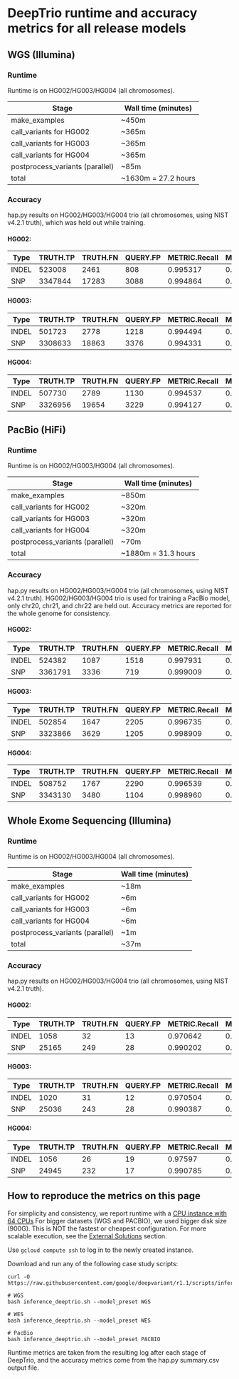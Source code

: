 # DeepTrio runtime and accuracy metrics for all release models

## WGS (Illumina)

### Runtime

Runtime is on HG002/HG003/HG004 (all chromosomes).

Stage                            | Wall time (minutes)
-------------------------------- | -----------------
make_examples                    | ~450m
call_variants for HG002          | ~365m
call_variants for HG003          | ~365m
call_variants for HG004          | ~365m
postprocess_variants (parallel)  | ~85m
total                            | ~1630m = 27.2 hours

### Accuracy

hap.py results on HG002/HG003/HG004 trio (all chromosomes, using NIST v4.2.1
truth), which was held out while training.

#### HG002:

| Type  | TRUTH.TP | TRUTH.FN | QUERY.FP | METRIC.Recall | METRIC.Precision | METRIC.F1_Score |
| ----- | -------- | -------- | -------- | ------------- | ---------------- | --------------- |
| INDEL | 523008   | 2461     | 808      | 0.995317      | 0.998520         | 0.996916        |
| SNP   | 3347844  | 17283    | 3088     | 0.994864      | 0.999079         | 0.996967        |

#### HG003:

| Type  | TRUTH.TP | TRUTH.FN | QUERY.FP | METRIC.Recall | METRIC.Precision | METRIC.F1_Score |
| ----- | -------- | -------- | -------- | ------------- | ---------------- | --------------- |
| INDEL | 501723   | 2778     | 1218     | 0.994494      | 0.997676         | 0.996082        |
| SNP   | 3308633  | 18863    | 3376     | 0.994331      | 0.998981         | 0.996651        |

#### HG004:

| Type  | TRUTH.TP | TRUTH.FN | QUERY.FP | METRIC.Recall | METRIC.Precision | METRIC.F1_Score |
| ----- | -------- | -------- | -------- | ------------- | ---------------- | --------------- |
| INDEL | 507730   | 2789     | 1130     | 0.994537      | 0.997871         | 0.996201        |
| SNP   | 3326956  | 19654    | 3229     | 0.994127      | 0.999031         | 0.996573        |

## PacBio (HiFi)

### Runtime

Runtime is on HG002/HG003/HG004 (all chromosomes).

Stage                            | Wall time (minutes)
-------------------------------- | -------------------
make_examples                    | ~850m
call_variants for HG002          | ~320m
call_variants for HG003          | ~320m
call_variants for HG004          | ~320m
postprocess_variants (parallel)  | ~70m
total                            | ~1880m = 31.3 hours

### Accuracy

hap.py results on HG002/HG003/HG004 trio (all chromosomes, using NIST v4.2.1
truth). HG002/HG003/HG004 trio is used for training a PacBio model, only chr20,
chr21, and chr22 are held out. Accuracy metrics are reported for the whole
genome for consistency.

#### HG002:

| Type  | TRUTH.TP | TRUTH.FN | QUERY.FP | METRIC.Recall | METRIC.Precision | METRIC.F1_Score |
| ----- | -------- | -------- | -------- | ------------- | ---------------- | --------------- |
| INDEL | 524382   | 1087     | 1518     | 0.997931      | 0.997243         | 0.997587        |
| SNP   | 3361791  | 3336     | 719      | 0.999009      | 0.999786         | 0.999397        |

#### HG003:

| Type  | TRUTH.TP | TRUTH.FN | QUERY.FP | METRIC.Recall | METRIC.Precision | METRIC.F1_Score |
| ----- | -------- | -------- | -------- | ------------- | ---------------- | --------------- |
| INDEL | 502854   | 1647     | 2205     | 0.996735      | 0.995824         | 0.996279        |
| SNP   | 3323866  | 3629     | 1205     | 0.998909      | 0.999638         | 0.999273        |

#### HG004:

| Type  | TRUTH.TP | TRUTH.FN | QUERY.FP | METRIC.Recall | METRIC.Precision | METRIC.F1_Score |
| ----- | -------- | -------- | -------- | ------------- | ---------------- | --------------- |
| INDEL | 508752   | 1767     | 2290     | 0.996539      | 0.995717         | 0.996128        |
| SNP   | 3343130  | 3480     | 1104     | 0.998960      | 0.999670         | 0.999315        |

## Whole Exome Sequencing (Illumina)

### Runtime

Runtime is on HG002/HG003/HG004 (all chromosomes).

Stage                            | Wall time (minutes)
-------------------------------- | --------------
make_examples                    | ~18m
call_variants for HG002          | ~6m
call_variants for HG003          | ~6m
call_variants for HG004          | ~6m
postprocess_variants (parallel)  | ~1m
total                            | ~37m

### Accuracy

hap.py results on HG002/HG003/HG004 trio (all chromosomes, using NIST v4.2.1
truth).

#### HG002:

| Type  | TRUTH.TP | TRUTH.FN | QUERY.FP | METRIC.Recall | METRIC.Precision | METRIC.F1_Score |
| ----- | -------- | -------- | -------- | ------------- | ---------------- | --------------- |
| INDEL | 1058     | 32       | 13       | 0.970642      | 0.988095         | 0.979291        |
| SNP   | 25165    | 249      | 28       | 0.990202      | 0.998889         | 0.994526        |

#### HG003:

| Type  | TRUTH.TP | TRUTH.FN | QUERY.FP | METRIC.Recall | METRIC.Precision | METRIC.F1_Score |
| ----- | -------- | -------- | -------- | ------------- | ---------------- | --------------- |
| INDEL | 1020     | 31       | 12       | 0.970504      | 0.988615         | 0.979476        |
| SNP   | 25036    | 243      | 28       | 0.990387      | 0.998883         | 0.994617        |


#### HG004:

| Type  | TRUTH.TP | TRUTH.FN | QUERY.FP | METRIC.Recall | METRIC.Precision | METRIC.F1_Score |
| ----- | -------- | -------- | -------- | ------------- | ---------------- | --------------- |
| INDEL | 1056     | 26       | 19       | 0.97597       | 0.982852         | 0.979399        |
| SNP   | 24945    | 232      | 17       | 0.990785      | 0.999319         | 0.995034        |


## How to reproduce the metrics on this page

For simplicity and consistency, we report runtime with a
[CPU instance with 64 CPUs](deepvariant-details.md#command-for-a-cpu-only-machine-on-google-cloud-platform)
For bigger datasets (WGS and PACBIO), we used bigger disk size (900G).
This is NOT the fastest or cheapest configuration. For more scalable execution,
see the [External Solutions] section.

Use `gcloud compute ssh` to log in to the newly created instance.

Download and run any of the following case study scripts:

```
curl -O https://raw.githubusercontent.com/google/deepvariant/r1.1/scripts/inference_deeptrio.sh

# WGS
bash inference_deeptrio.sh --model_preset WGS

# WES
bash inference_deeptrio.sh --model_preset WES

# PacBio
bash inference_deeptrio.sh --model_preset PACBIO

```

Runtime metrics are taken from the resulting log after each stage of DeepTrio,
and the accuracy metrics come from the hap.py summary.csv output file.

[External Solutions]: https://github.com/google/deepvariant#external-solutions
[CPU instance with 64 CPUs]: deepvariant-details.md#command-for-a-cpu-only-machine-on-google-cloud-platform
